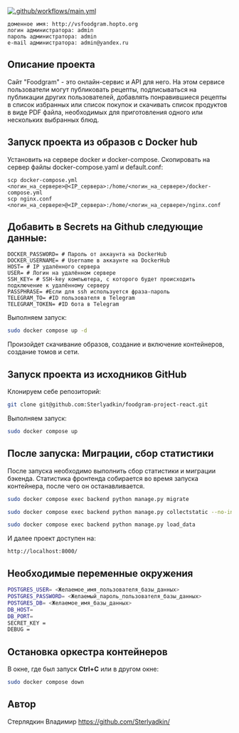 [![.github/workflows/main.yml](https://github.com/Sterlyadkin/foodgram-project-react/actions/workflows/main.yml/badge.svg)](https://github.com/Sterlyadkin/foodgram-project-react/actions/workflows/main.yml)

```
доменное имя: http://vsfoodgram.hopto.org
логин администратора: admin
пароль администратора: admin
e-mail администратора: admin@yandex.ru
```

## Описание проекта

Сайт "Foodgram" - это онлайн-сервис и API для него. На этом сервисе пользователи могут публиковать рецепты, подписываться на публикации других пользователей, добавлять понравившиеся рецепты в список избранных или список покупок и скачивать список продуктов в виде PDF файла, необходимых для приготовления одного или нескольких выбранных блюд.

## Запуск проекта из образов с Docker hub 

Установить на сервере docker и docker-compose.
Скопировать на сервер файлы docker-compose.yaml и default.conf:

```
scp docker-compose.yml <логин_на_сервере>@<IP_сервера>:/home/<логин_на_сервере>/docker-compose.yml
scp nginx.conf <логин_на_сервере>@<IP_сервера>:/home/<логин_на_сервере>/nginx.conf

```

## Добавить в Secrets на Github следующие данные:

```
DOCKER_PASSWORD= # Пароль от аккаунта на DockerHub
DOCKER_USERNAME= # Username в аккаунте на DockerHub
HOST= # IP удалённого сервера
USER= # Логин на удалённом сервере
SSH_KEY= # SSH-key компьютера, с которого будет происходить подключение к удалённому серверу
PASSPHRASE= #Если для ssh используется фраза-пароль
TELEGRAM_TO= #ID пользователя в Telegram
TELEGRAM_TOKEN= #ID бота в Telegram
```

Выполняем запуск:

```bash
sudo docker compose up -d
```

Произойдет скачивание образов, создание и включение контейнеров, создание томов и сети.

## Запуск проекта из исходников GitHub

Клонируем себе репозиторий: 

```bash 
git clone git@github.com:Sterlyadkin/foodgram-project-react.git
```

Выполняем запуск:

```bash
sudo docker compose up
```

## После запуска: Миграции, сбор статистики

После запуска необходимо выполнить сбор статистики и миграции бэкенда. Статистика фронтенда собирается во время запуска контейнера, после чего он останавливается. 

```bash
sudo docker compose exec backend python manage.py migrate

sudo docker compose exec backend python manage.py collectstatic --no-input 

sudo docker compose exec backend python manage.py load_data
```

И далее проект доступен на: 

```
http://localhost:8000/
```
## Необходимые переменные окружения

```bash
POSTGRES_USER= <Желаемое_имя_пользователя_базы_данных>
POSTGRES_PASSWORD= <Желаемый_пароль_пользователя_базы_данных>
POSTGRES_DB= <Желаемое_имя_базы_данных>
DB_HOST=
DB_PORT= 
SECRET_KEY = 
DEBUG = 
```

## Остановка оркестра контейнеров

В окне, где был запуск **Ctrl+С** или в другом окне:

```bash
sudo docker compose down
```

## Автор

Стерлядкин Владимир https://github.com/Sterlyadkin/
